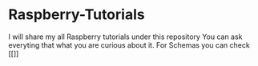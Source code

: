 # Raspberry-Tutorials
I will share my all Raspberry tutorials under this repository 
You can ask everyting that what you are curious about it.
For Schemas you can check [[]]
